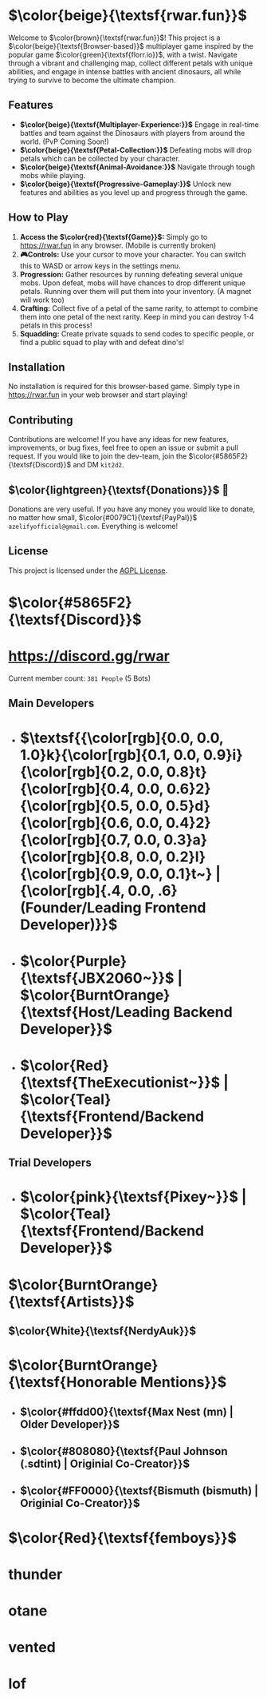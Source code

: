 # **$\color{beige}{\textsf{rwar.fun}}$**

Welcome to $\color{brown}{\textsf{rwar.fun}}$! This project is a $\color{beige}{\textsf{Browser-based}}$ multiplayer game inspired by the popular game $\color{green}{\textsf{florr.io}}$, with a twist. Navigate through a vibrant and challenging map, collect different petals with unique abilities, and engage in intense battles with ancient dinosaurs, all while trying to survive to become the ultimate champion.

## Features
- **$\color{beige}{\textsf{Multiplayer-Experience:}}$** Engage in real-time battles and team against the Dinosaurs with players from around the world. (PvP Coming Soon!)
- **$\color{beige}{\textsf{Petal-Collection:}}$** Defeating mobs will drop petals which can be collected by your character.
- **$\color{beige}{\textsf{Animal-Avoidance:}}$** Navigate through tough mobs while playing.
- **$\color{beige}{\textsf{Progressive-Gameplay:}}$** Unlock new features and abilities as you level up and progress through the game.

## How to Play
1. **Access the $\color{red}{\textsf{Game}}$:** Simply go to https://rwar.fun in any browser. (Mobile is currently broken)
2. **🎮Controls:** Use your cursor to move your character. You can switch this to WASD or arrow keys in the settings menu.
3. **Progression:** Gather resources by running defeating several unique mobs. Upon defeat, mobs will have chances to drop different unique petals. Running over them will put them into your inventory. (A magnet will work too)
4. **Crafting:** Collect five of a petal of the same rarity, to attempt to combine them into one petal of the next rarity. Keep in mind you can destroy 1-4 petals in this process!
5. **Squadding:** Create private squads to send codes to specific people, or find a public squad to play with and defeat dino's!

## Installation
No installation is required for this browser-based game. Simply type in https://rwar.fun in your web browser and start playing!

## Contributing
Contributions are welcome! If you have any ideas for new features, improvements, or bug fixes, feel free to open an issue or submit a pull request. If you would like to join the dev-team, join the $\color{#5865F2}{\textsf{Discord}}$ and DM `kit2d2`.

## $\color{lightgreen}{\textsf{Donations}}$ 💸
Donations are very useful. If you have any money you would like to donate, no matter how small, $\color{#0079C1}{\textsf{PayPal}}$ `azelifyofficial@gmail.com`. Everything is welcome!

## License
This project is licensed under the [AGPL License](LICENSE).

# $\color{#5865F2}{\textsf{Discord}}$
# **https://discord.gg/rwar**
Current member count: `381 People` (5 Bots)

## Main Developers

- # **$\textsf{{\color[rgb]{0.0, 0.0, 1.0}k}{\color[rgb]{0.1, 0.0, 0.9}i}{\color[rgb]{0.2, 0.0, 0.8}t}{\color[rgb]{0.4, 0.0, 0.6}2}{\color[rgb]{0.5, 0.0, 0.5}d}{\color[rgb]{0.6, 0.0, 0.4}2}{\color[rgb]{0.7, 0.0, 0.3}a}{\color[rgb]{0.8, 0.0, 0.2}l}{\color[rgb]{0.9, 0.0, 0.1}t~} | {\color[rgb]{.4, 0.0, .6}(Founder/Leading Frontend Developer)}}$**
- # **$\color{Purple}{\textsf{JBX2060~}}$ | $\color{BurntOrange}{\textsf{Host/Leading Backend Developer}}$**
- # **$\color{Red}{\textsf{TheExecutionist~}}$ | $\color{Teal}{\textsf{Frontend/Backend Developer}}$**

## Trial Developers
- # **$\color{pink}{\textsf{Pixey~}}$ | $\color{Teal}{\textsf{Frontend/Backend Developer}}$**

# $\color{BurntOrange}{\textsf{Artists}}$
## $\color{White}{\textsf{NerdyAuk}}$

# $\color{BurntOrange}{\textsf{Honorable Mentions}}$

- ## $\color{#ffdd00}{\textsf{Max Nest (mn) | Older Developer}}$
- ## $\color{#808080}{\textsf{Paul Johnson (.sdtint) | Originial Co-Creator}}$
- ## $\color{#FF0000}{\textsf{Bismuth (bismuth) | Originial Co-Creator}}$

# $\color{Red}{\textsf{femboys}}$
# thunder
# otane
# vented
# lof

